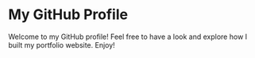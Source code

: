 # My GitHub Profile

Welcome to my GitHub profile! Feel free to have a look and explore how I built my portfolio website. Enjoy!
